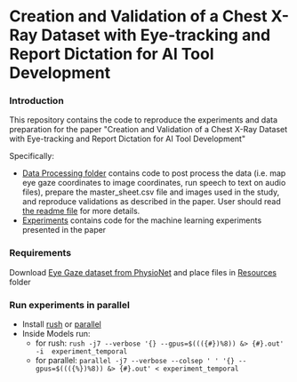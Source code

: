 # Creation and Validation of a Chest X-Ray Dataset with Eye-tracking and Report Dictation for AI Tool Development

### Introduction
This repository contains the code to reproduce the experiments and data preparation for the paper "Creation and Validation of a Chest X-Ray Dataset with Eye-tracking and Report Dictation for AI Tool Development"

Specifically:
- [Data Processing folder](./DataProcessing) contains code to post process the data (i.e. map eye gaze coordinates to image coordinates, run speech to text on audio files), prepare the master_sheet.csv file and images used in the study, and reproduce validations as described in the paper.
User should read [the readme file](./DataProcessing/readme.md) for more details. 
- [Experiments](./Experiments) contains code for the machine learning experiments presented in the paper
### Requirements
Download [Eye Gaze dataset from PhysioNet]() and place files in [Resources](/Resources) folder


### Run experiments in parallel
- Install [rush](https://github.com/shenwei356/rush) or [parallel](https://www.gnu.org/software/parallel/)
- Inside Models run:
    - for rush: ```rush -j7 --verbose '{} --gpus=$((({#})%8)) &> {#}.out' -i  experiment_temporal```
    - for parallel: ```parallel -j7 --verbose --colsep ' ' '{} --gpus=$((({%})%8)) &> {#}.out' < experiment_temporal```